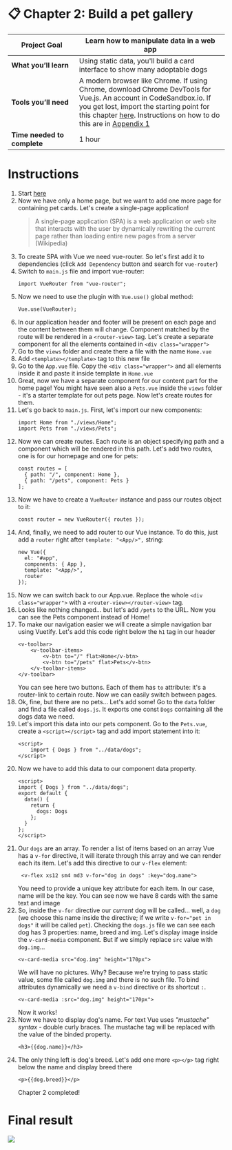 # 📋 Chapter 2: Build a pet gallery

| **Project&nbsp;Goal** | Learn how to manipulate data in a web app                                                                                                                                   |
| --------------------------- | ------------------------------------------------------------------------------------------------------------------------------------------------------------------------------------------------ |
| **What&nbsp;you’ll&nbsp;learn**       | Using static data, you'll build a card interface to show many adoptable dogs                                                                                             |
| **Tools&nbsp;you’ll&nbsp;need**       | A modern browser like Chrome. If using Chrome, download Chrome DevTools for Vue.js. An account in CodeSandbox.io. If you get lost, import the starting point for this chapter [here](https://github.com/VueVixens/projects/tree/master/chapter-1-end). Instructions on how to do this are in [Appendix 1](appendix_1.md) |
| **Time needed to complete** | 1 hour                                                                                                                                                                                     |

# Instructions
1. Start [here](https://github.com/VueVixens/projects/tree/master/chapter-1-end)
2. Now we have only a home page, but we want to add one more page for containing pet cards. Let's create a single-page application!
    > A single-page application (SPA) is a web application or web site that interacts with the user by dynamically rewriting the current page rather than loading entire new pages from a server
    > (Wikipedia)
3. To create SPA with Vue we need vue-router. So let's first add it to dependencies (click `Add Dependency` button and search for `vue-router`)
4. Switch to `main.js` file and import vue-router:
    ```
    import VueRouter from "vue-router";
    ```
5. Now we need to use the plugin with `Vue.use()` global method:
    ```
    Vue.use(VueRouter);
    ```
6. In our application header and footer will be present on each page and the content between them will change. Component matched by the route will be rendered in a `<router-view>` tag. Let's create a separate component for all the elements contained in `<div class="wrapper">`
7. Go to the `views` folder and create there a file with the name `Home.vue`
8. Add `<template></template>` tag to this new file
9. Go to the `App.vue` file. Copy the `<div class="wrapper">` and all elements inside it and paste it inside template in `Home.vue`
10. Great, now we have a separate component for our content part for the home page! You might have seen also a `Pets.vue` inside the `views` folder - it's a starter template for out pets page. Now let's create routes for them.
11. Let's go back to `main.js`. First, let's import our new components:
    ```
    import Home from "./views/Home";
    import Pets from "./views/Pets";
    ```
12. Now we can create routes. Each route is an object specifying path and a component which will be rendered in this path. Let's add two routes, one is for our homepage and one for pets:
    ```
    const routes = [
      { path: "/", component: Home },
      { path: "/pets", component: Pets }
    ];
    ```
13. Now we have to create a `VueRouter` instance and pass our routes object to it:
    ```
    const router = new VueRouter({ routes });
    ```
14. And, finally, we need to add router to our Vue instance. To do this, just add a `router` right after `template: "<App/>",` string:
    ```
    new Vue({
      el: "#app",
      components: { App },
      template: "<App/>",
      router
    });
    ```
15. Now we can switch back to our App.vue. Replace the whole `<div class="wrapper">` with a `<router-view></router-view>` tag.
16. Looks like nothing changed... but let's add `/pets` to the URL. Now you can see the Pets component instead of Home!
17. To make our navigation easier we will create a simple navigation bar using Vuetify. Let's add this code right below the `h1` tag in our header
    ```
    <v-toolbar>
        <v-toolbar-items>
            <v-btn to="/" flat>Home</v-btn>
            <v-btn to="/pets" flat>Pets</v-btn>
        </v-toolbar-items>
    </v-toolbar>
    ```
    You can see here two buttons. Each of them has `to` attribute: it's a router-link to certain route. Now we can easily switch between pages.
18. Ok, fine, but there are no pets... Let's add some! Go to the `data` folder and find a file called `dogs.js`. It exports one const `Dogs` containing all the dogs data we need.
19. Let's import this data into our pets component. Go to the `Pets.vue`, create a `<script></script>` tag and add import statement into it:
    ```
    <script>
        import { Dogs } from "../data/dogs";
    </script>
    ```
20. Now we have to add this data to our component data property.
    ```
    <script>
    import { Dogs } from "../data/dogs";
    export default {
      data() {
        return {
          dogs: Dogs
        };
      }
    };
    </script>
    ```
21. Our `dogs` are an array. To render a list of items based on an array Vue has a `v-for` directive, it will iterate through this array and we can render each its item. Let's add this directive to our `v-flex` element:
    ```
     <v-flex xs12 sm4 md3 v-for="dog in dogs" :key="dog.name">
     ```
     You need to provide a unique key attribute for each item. In our case, name will be the key.
     You can see now we have 8 cards with the same text and image
22. So, inside the `v-for` directive our _current_ dog will be called... well, a `dog` (we choose this name inside the directive; if we write `v-for="pet in dogs"` it will be called `pet`). Checking the `dogs.js` file we can see each dog has 3 properties: name, breed and img. Let's display image inside the `v-card-media` component. But if we simply replace `src` value with `dog.img`...
    ```
    <v-card-media src="dog.img" height="170px">
    ```
    We will have no pictures. Why? Because we're trying to pass static value, some file called `dog.img` and there is no such file. To bind attributes dynamically we need a `v-bind` directive or its shortcut `:`.
    ```
    <v-card-media :src="dog.img" height="170px">
    ```
    Now it works!
23. Now we have to display dog's name. For text Vue uses _"mustache" syntax_ - double curly braces. The mustache tag will be replaced with the value of the binded property.
    ```
    <h3>{{dog.name}}</h3>
    ```
24. The only thing left is dog's breed. Let's add one more `<p></p>` tag right below the name and display breed there
    ```
    <p>{{dog.breed}}</p>
    ```
    Chapter 2 completed!

# Final result
![](https://i.imgur.com/c1GkkcW.png)